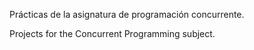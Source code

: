 Prácticas de la asignatura de programación concurrente.

Projects for the Concurrent Programming subject.
